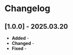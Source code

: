 Changelog
=========

[1.0.0] - 2025.03.20
--------------------
* **Added** -
* **Changed** -
* **Fixed** -